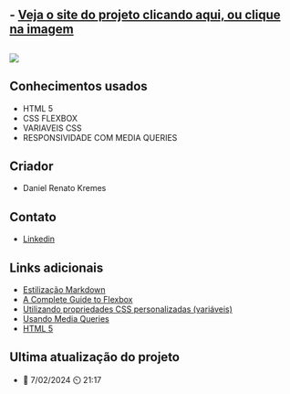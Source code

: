 ## - [Veja o site do projeto clicando aqui, ou clique na imagem](https://danielkremes.github.io/Pagina-presente/)

## [![](https://github.com/DanielKremes/Pagina-presente/assets/145404663/04bb922a-3186-49ae-8b62-26d9b592bc88)](https://danielkremes.github.io/Pagina-presente/)
## Conhecimentos usados
- HTML 5
- CSS FLEXBOX
- VARIAVEIS CSS
- RESPONSIVIDADE COM MEDIA QUERIES
## Criador 
- Daniel Renato Kremes
## Contato
- [Linkedin](https://www.linkedin.com/in/daniel-kremes-94919227b/)
## Links adicionais
- [Estilização Markdown](https://gist.github.com/AlexandreQuintela/168e6fa0b6fc5c740c8658c9a5086914)
- [A Complete Guide to Flexbox](https://css-tricks.com/snippets/css/a-guide-to-flexbox/)
- [Utilizando propriedades CSS personalizadas (variáveis)](https://developer.mozilla.org/pt-BR/docs/Web/CSS/Using_CSS_custom_properties)
- [Usando Media Queries](https://developer.mozilla.org/pt-BR/docs/Web/CSS/CSS_media_queries/Using_media_queries)
- [HTML 5](https://www.w3schools.com/html/)
## Ultima atualização do projeto
- 📆 7/02/2024 ⏲️ 21:17
